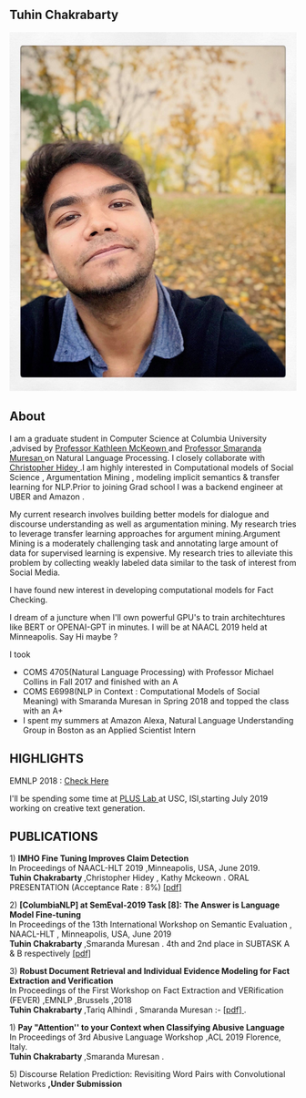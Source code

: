 ## Tuhin Chakrabarty

![Image](images/pic.jpg)

## About
I am a graduate student in Computer Science at Columbia University ,advised by <a href="http://www.cs.columbia.edu/~kathy/" title="Title"> Professor Kathleen McKeown </a>  and  <a href="http://www.cs.columbia.edu/~smara/" title="Title"> Professor Smaranda Muresan </a> on Natural Language Processing. I closely collaborate with <a href="http://www.cs.columbia.edu/~chidey/" title="Title"> Christopher Hidey </a>.I am highly interested in Computational models of Social Science , Argumentation Mining , modeling implicit semantics & transfer learning for NLP.Prior to joining Grad school I was a backend engineer at UBER and Amazon .

My current research involves building better models for dialogue and discourse understanding as well as argumentation mining. My research tries to leverage transfer learning approaches for argument mining.Argument Mining is a moderately challenging task and annotating large amount of data for supervised learning is expensive. My research tries to alleviate this problem by  collecting weakly labeled data similar to the task of interest from Social Media. 

I have found new interest in developing computational models for Fact Checking.

I dream of a juncture when I'll own powerful GPU's to train architechtures like BERT or OPENAI-GPT in minutes. 
I will be at NAACL 2019 held at Minneapolis. Say Hi maybe ?



I took <br />
- COMS 4705(Natural Language Processing) with Professor Michael Collins in Fall 2017 and finished with an A <br />
- COMS E6998(NLP in Context : Computational Models of Social Meaning) with Smaranda Muresan in Spring 2018 and topped the class with an A+ <br />
- I spent my summers at Amazon Alexa, Natural Language Understanding Group in Boston  as an Applied  Scientist Intern

## HIGHLIGHTS 
<p>EMNLP 2018 : <a href="https://www.cs.columbia.edu/2019/emnlp-2018/" title="Title"> Check Here </a></p>
I'll be spending some time at <a href="https://www.cs.jhu.edu/~npeng/group.html" title="Title"> PLUS Lab </a> at USC, ISI,starting July 2019 working on creative text generation.

## PUBLICATIONS
 <p> 1) <b> IMHO Fine Tuning Improves Claim Detection</b> <br>
In Proceedings of NAACL-HLT 2019 ,Minneapolis, USA, June 2019. <br>  
 <b> Tuhin Chakrabarty </b> ,Christopher Hidey , Kathy Mckeown .   
ORAL PRESENTATION (Acceptance Rate : 8%)
<a href="https://arxiv.org/pdf/1905.07000.pdf" title="Title">
[pdf] </a> </p>
 
 
 <p> 2) <b> [ColumbiaNLP] at SemEval-2019 Task [8]: The Answer is Language Model Fine-tuning </b> <br>
 In Proceedings of the 13th International Workshop on Semantic Evaluation , NAACL-HLT , Minneapolis, USA, June 2019  <br> 
 <b> Tuhin Chakrabarty </b> ,Smaranda Muresan .   4th and 2nd place in SUBTASK A & B respectively 
<a href="https://github.com/tuhinjubcse/tuhinjubcse.github.io/blob/master/semeval.pdf" title="Title">
[pdf] </a></p>

<p> 3) <b>Robust Document Retrieval and Individual Evidence Modeling for Fact Extraction and Verification </b> <br>
 In Proceedings of the First Workshop on Fact Extraction and VERification (FEVER) ,EMNLP ,Brussels ,2018  <br> 
 <b> Tuhin Chakrabarty </b> ,Tariq Alhindi , Smaranda Muresan :- <a href="http://aclweb.org/anthology/W18-5521" title="Title"> [pdf] </a> .</p>
 
 <p> 1) <b> Pay "Attention'' to your Context when Classifying Abusive Language</b> <br>
In Proceedings of 3rd Abusive Language Workshop ,ACL 2019  Florence, Italy. <br>  
 <b> Tuhin Chakrabarty </b> ,Smaranda Muresan .   </p>
 
 
 <p> 5) Discourse Relation Prediction: Revisiting Word Pairs with Convolutional Networks <b> ,Under Submission   </b> 


